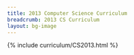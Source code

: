```yaml
---
title: 2013 Computer Science Curriculum
breadcrumb: 2013 CS Curriculum
layout: bg-image
---
```


{% include curriculum/CS2013.html %}
